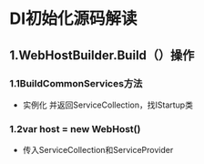 # DI初始化源码解读

## 1.WebHostBuilder.Build（）操作

### 1.1BuildCommonServices方法

- 实例化 并返回ServiceCollection，找IStartup类

### 1.2var host = new WebHost()

- 传入ServiceCollection和ServiceProvider


